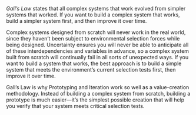 _Gall’s Law_ states that all complex systems that work evolved from simpler systems that worked. If you want to build a complex system that works, build a simpler system first, and then improve it over time.

Complex systems designed from scratch will never work in the real world, since they haven’t been subject to environmental selection forces while being designed. Uncertainty ensures you will never be able to anticipate all of these interdependencies and variables in advance, so a complex system built from scratch will continually fail in all sorts of unexpected ways. If you want to build a system that works, the best approach is to build a simple system that meets the environment’s current selection tests first, then improve it over time.

Gall’s Law is why Prototyping and Iteration work so well as a value-creation methodology. Instead of building a complex system from scratch, building a prototype is much easier—it’s the simplest possible creation that will help you verify that your system meets critical selection tests.